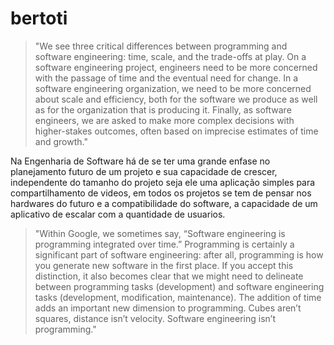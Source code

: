 # bertoti

>"We see three critical differences between programming and software engineering: time, scale, and the trade-offs at play. On a software engineering project, engineers need to be more concerned with the passage of time and the eventual need for change. In a software engineering organization, we need to be more concerned about scale and efficiency, both for the software we produce as well as for the organization that is producing it. Finally, as software engineers, we are asked to make more complex decisions with higher-stakes outcomes, often based on imprecise estimates of time and growth."

Na Engenharia de Software há de se ter uma grande enfase no planejamento futuro de um projeto e sua capacidade de crescer, independente do tamanho do projeto seja ele uma aplicação simples para compartilhamento de videos, em todos os projetos se tem de pensar nos hardwares do futuro e a compatibilidade do software, a capacidade de um aplicativo de escalar com a quantidade de usuarios.

>"Within Google, we sometimes say, “Software engineering is programming integrated over time.” Programming is certainly a significant part of software engineering: after all, programming is how you generate new software in the first place. If you accept this distinction, it also becomes clear that we might need to delineate between programming tasks (development) and software engineering tasks (development, modification, maintenance). The addition of time adds an important new dimension to programming. Cubes aren’t squares, distance isn’t velocity. Software engineering isn’t programming."
